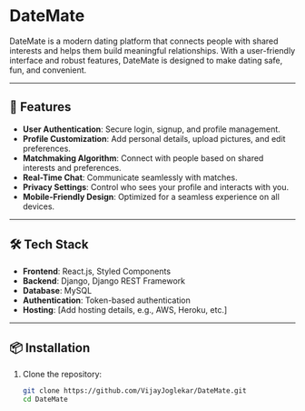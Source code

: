 # DateMate

DateMate is a modern dating platform that connects people with shared interests and helps them build meaningful relationships. With a user-friendly interface and robust features, DateMate is designed to make dating safe, fun, and convenient.

---

## 🚀 Features

- **User Authentication**: Secure login, signup, and profile management.
- **Profile Customization**: Add personal details, upload pictures, and edit preferences.
- **Matchmaking Algorithm**: Connect with people based on shared interests and preferences.
- **Real-Time Chat**: Communicate seamlessly with matches.
- **Privacy Settings**: Control who sees your profile and interacts with you.
- **Mobile-Friendly Design**: Optimized for a seamless experience on all devices.

---

## 🛠️ Tech Stack

- **Frontend**: React.js, Styled Components
- **Backend**: Django, Django REST Framework
- **Database**: MySQL
- **Authentication**: Token-based authentication
- **Hosting**: [Add hosting details, e.g., AWS, Heroku, etc.]

---

## 📦 Installation

1. Clone the repository:
   ```bash
   git clone https://github.com/VijayJoglekar/DateMate.git
   cd DateMate
